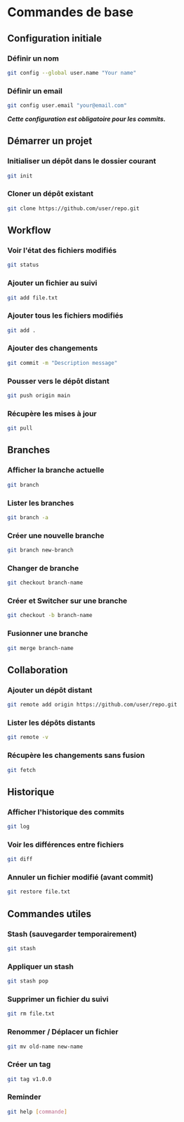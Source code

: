 # Commandes de base

## Configuration initiale

### Définir un nom

```bash
git config --global user.name "Your name"
```

### Définir un email

```bash
git config user.email "your@email.com"
```

***Cette configuration est obligatoire pour les commits.***

## Démarrer un projet

### Initialiser un dépôt dans le dossier courant
```bash
git init
```

### Cloner un dépôt existant
```bash
git clone https://github.com/user/repo.git
```

## Workflow

### Voir l'état des fichiers modifiés
```bash
git status
```

### Ajouter un fichier au suivi
```bash
git add file.txt
```

### Ajouter tous les fichiers modifiés
```bash
git add .
```

### Ajouter des changements
```bash
git commit -m "Description message"
```

### Pousser vers le dépôt distant
```bash
git push origin main
```

### Récupère les mises à jour
```bash
git pull
```

## Branches

### Afficher la branche actuelle
```bash
git branch
```

### Lister les branches
```bash
git branch -a
```

### Créer une nouvelle branche
```bash
git branch new-branch
```

### Changer de branche
```bash
git checkout branch-name
```

### Créer et Switcher sur une branche
```bash
git checkout -b branch-name
```

### Fusionner une branche
```bash
git merge branch-name
```

## Collaboration

### Ajouter un dépôt distant
```bash
git remote add origin https://github.com/user/repo.git
```

### Lister les dépôts distants
```bash
git remote -v
```

### Récupère les changements sans fusion
```bash
git fetch
```

## Historique

### Afficher l'historique des commits
```bash
git log
```

### Voir les différences entre fichiers
```bash
git diff
```

### Annuler un fichier modifié (avant commit)
```bash
git restore file.txt
```

## Commandes utiles

### Stash (sauvegarder temporairement)
```bash
git stash
```

### Appliquer un stash
```bash
git stash pop
```

### Supprimer un fichier du suivi
```bash
git rm file.txt
```

### Renommer / Déplacer un fichier
```bash
git mv old-name new-name
```

### Créer un tag
```bash
git tag v1.0.0
```

### Reminder
```bash
git help [commande]
```